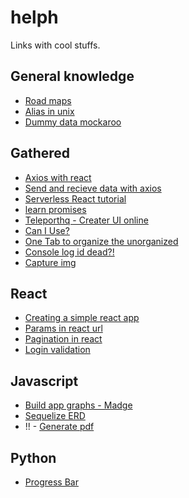 # helph
Links with cool stuffs.

## General knowledge
- [Road maps](https://medium.com/level-up-web/developer-roadmaps-all-in-one-place-75c0402db0e0)  
- [Alias in unix](https://codeburst.io/learn-how-to-create-custom-bash-commands-in-less-than-4-minutes-6d4ceadd9590)    
- [Dummy data mockaroo](https://mockaroo.com/)  

## Gathered  
- [Axios with react](https://alligator.io/react/axios-react/)  
- [Send and recieve data with axios](https://malcoded.com/posts/react-http-requests-axios/)  
- [Serverless React tutorial](https://serverless-stack.com/chapters/create-a-login-page.html)  
- [learn promises](https://scotch.io/tutorials/javascript-promises-for-dummies)
- [Teleporthq - Creater UI online](https://play.teleporthq.io/projects)
- [Can I Use?](https://caniuse.com/)
- [One Tab to organize the unorganized](https://chrome.google.com/webstore/detail/onetab/chphlpgkkbolifaimnlloiipkdnihall?hl=ro)  
- [Console log id dead?!](https://levelup.gitconnected.com/moving-beyond-console-log-8-console-methods-you-should-use-when-debugging-javascript-and-node-25f6ac840ada) 
- [Capture img](http://sviridovserg.com/2017/09/18/react-photo-capture/)


## React  
- [Creating a simple react app](https://medium.com/better-programming/creating-a-simple-app-with-react-js-f6aa88998952)  
- [Params in react url](https://medium.com/better-programming/how-to-pass-multiple-route-parameters-in-a-react-url-path-4b919de0abbe)  
- [Pagination in react](https://medium.com/@agoiabeladeyemi/pagination-in-reactjs-36f4a6a6eb43)  
- [Login validation](https://blog.usejournal.com/easiest-user-validation-on-authentication-with-indicative-on-reactjs-432e6a8b790c)

## Javascript
- [Build app graphs - Madge](https://www.npmjs.com/package/madge)
- [Sequelize ERD](https://www.npmjs.com/package/sequelize-erd)  
- !! - [Generate pdf](https://medium.com/javascript-in-plain-english/generate-best-quality-pdf-of-any-webpage-html-page-in-nodejs-7b1223e1a3ac)

## Python   
- [Progress Bar](https://towardsdatascience.com/learning-to-use-progress-bars-in-python-2dc436de81e5)
